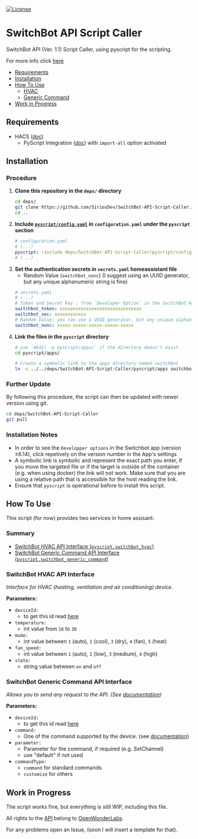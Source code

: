 [![License][licensing-shield]](LICENSE)

# SwitchBot API Script Caller

SwitchBot API (Ver. 1.1) Script Caller, using pyscript for the scripting.

For more info click [here][switchbot-api-repo]

- [Requirements](#requirements)
- [Installation](#installation)
- [How To Use](#how-to-use)
    - [HVAC](#switchbot-hvac-api-interface)
    - [Generic Command](#switchbot-generic-command-api-interface)
- [Work in Progress](#work-in-progress)


## Requirements
- HACS ([doc](https://hacs.xyz/docs/setup/prerequisites))
    - PyScript Integration ([doc](https://hacs-pyscript.readthedocs.io/en/latest/installation.html)) with `import-all` option activated
      

## Installation
### Procedure
1. **Clone this repository in the `deps/` directory**
   ```sh
   cd deps/
   git clone https://github.com/SiriosDev/SwitchBot-API-Script-Caller.git
   cd ..
   ```
3. **Include [`pyscript/config.yaml`](./pyscript/config.yaml) in `configuration.yaml` under the `pyscript` section**
   ```yaml
   # configuration.yaml
   # (...)
   pyscript: !include deps/SwitchBot-API-Script-Caller/pyscript/config.yaml
   # (...)
   ```
5. **Set the authentication secrets in `secrets.yaml` homeassistant file**
    - Random Value (`switchbot_nonc`) (I suggest using an UUID generator, but any unique alphanumeric string is fine)
    ```yaml
    # secrets.yaml
    # (...)
    # Token and Secret Key : from `Developer Option` in the SwitchBot App (version ≥6.14)
    switchbot_token: xxxxxxxxxxxxxxxxxxxxxxxxxxxxxxx
    switchbot_sec: xxxxxxxxxxxx
    # Random Value: you can use a UUID generator, but any unique alphanumeric string is OK
    switchbot_nonc: xxxxx-xxxxx-xxxxx-xxxxx-xxxxx
    ```
6. **Link the files in the `pyscript` directory**
   ```sh
   # use `mkdir -p pyscript/apps/` if the directory doesn't exist
   cd pyscript/apps/
   
   # Create a symbolic link to the apps directory named switchbot
   ln -s ../../deps/SwitchBot-API-Script-Caller/pyscript/apps switchbot
   ```
   
### Further Update
By following this procedure, the script can then be updated with newer version using git.
```sh
cd deps/SwitchBot-API-Script-Caller
git pull
```

### Installation Notes
- In order to see the `Developper options` in the Switchbot app (version ≥6.14), click repetively on the version number in the App's settings
- A symbolic link is symbolic and represent the exact path you enter, if you move the targeted file or if the target is outside of the container (e.g. when using docker) the link will not work. Make sure that you are using a relative path that is accessible for the host reading the link. 
- Ensure that `pyscript` is operational before to install this script.

## How To Use
This script (for now) provides two services in home assisant:

### Summary
- [SwitchBot HVAC API Interface (`pyscript.switchbot_hvac`)](#switchbot-hvac-api-interface)
- [SwitchBot Generic Command API Interface (`pyscript.switchbot_generic_command`)](#switchbot-generic-command-api-interface)

### SwitchBot HVAC API Interface
_Interface for HVAC (heating, ventilation and air conditioning) device._

**Parameters:**
- `deviceId:`
    - to get this id read [here][deviceid-link]
- `temperature:`
    - int value from `16` to `30`
- `mode:`
    - int value between `1` (auto), `2` (cool), `3` (dry), `4` (fan), `5` (heat)
- `fan_speed:`
    - int value between `1` (auto), `2` (low), `3` (medium), `4` (high)
- `state:`
    - string value between `on` and `off`

### SwitchBot Generic Command API Interface
_Allows you to send any request to the API. (See [documentation][generic-cmd-link])_

**Parameters:**
- `deviceId:`
    - to get this id read [here][deviceid-link]
- `command:`
    - One of the command supported by the device. (see [documentation](https://github.com/OpenWonderLabs/SwitchBotAPI#command-set-for-virtual-infrared-remote-devices))
- `parameter:`
    - Parameter for the command, if required (e.g. SetChannel)
    - use "default" if not used
- `commandType:`
    - `command` for standard commands
    - `customize` for others


## Work in Progress
The script works fine, but everything is still WIP, including this file.

All rights to the [API][switchbot-api-repo] belong to [OpenWonderLabs][OpenWonderLabs-lnk].

For any problems open an Issue, (soon I will insert a template for that).



[licensing-shield]: https://img.shields.io/github/license/SiriosDev/SwitchBot-API-Script-Caller?style=flat-square
[switchbot-api-repo]: https://github.com/OpenWonderLabs/SwitchBotAPI
[OpenWonderLabs-lnk]: https://github.com/OpenWonderLabs
[generic-cmd-link]: https://github.com/OpenWonderLabs/SwitchBotAPI#send-device-control-commands
[deviceid-link]: https://github.com/OpenWonderLabs/SwitchBotAPI#get-device-list
